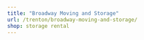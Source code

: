 ```yaml
---
title: "Broadway Moving and Storage"
url: /trenton/broadway-moving-and-storage/
shop: storage rental
---
```

